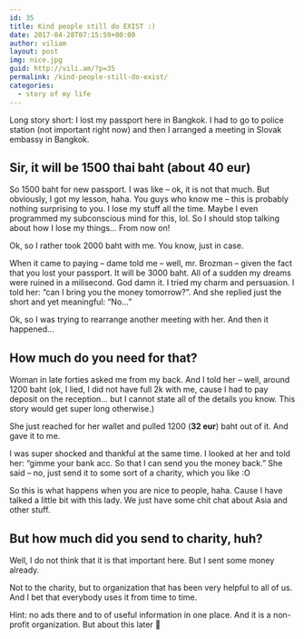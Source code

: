 ```yaml
---
id: 35
title: Kind people still do EXIST :)
date: 2017-04-28T07:15:59+00:00
author: viliam
layout: post
img: nice.jpg
guid: http://vili.am/?p=35
permalink: /kind-people-still-do-exist/
categories:
  - story of my life
---
```

Long story short: I lost my passport here in Bangkok. I had to go to police station (not important right now) and then I arranged a meeting in Slovak embassy in Bangkok.

## Sir, it will be 1500 thai baht (about 40 eur)

So 1500 baht for new passport. I was like &#8211; ok, it is not that much. But obviously, I got my lesson, haha. You guys who know me &#8211; this is probably nothing surprising to you. I lose my stuff all the time. Maybe I even programmed my subconscious mind for this, lol. So I should stop talking about how I lose my things&#8230; From now on!

Ok, so I rather took 2000 baht with me. You know, just in case.

When it came to paying &#8211; dame told me &#8211; well, mr. Brozman &#8211; given the fact that you lost your passport. It will be 3000 baht. All of a sudden my dreams were ruined in a milisecond. God damn it. I tried my charm and persuasion. I told her: &#8220;can I bring you the money tomorrow?&#8221;. And she replied just the short and yet meaningful: &#8220;No&#8230;&#8221;

Ok, so I was trying to rearrange another meeting with her. And then it happened&#8230;

## How much do you need for that?

Woman in late forties asked me from my back. And I told her &#8211; well, around 1200 baht (ok, I lied, I did not have full 2k with me, cause I had to pay deposit on the reception&#8230; but I cannot state all of the details you know. This story would get super long otherwise.)

She just reached for her wallet and pulled 1200 (**32 eur**) baht out of it. And gave it to me.

I was super shocked and thankful at the same time. I looked at her and told her: &#8220;gimme your bank acc. So that I can send you the money back.&#8221; She said &#8211; no, just send it to some sort of a charity, which you like :O

So this is what happens when you are nice to people, haha. Cause I have talked a little bit with this lady. We just have some chit chat about Asia and other stuff.

## But how much did you send to charity, huh?

Well, I do not think that it is that important here. But I sent some money already.

Not to the charity, but to organization that has been very helpful to all of us. And I bet that everybody uses it from time to time.

Hint: no ads there and to of useful information in one place. And it is a non-profit organization. But about this later 🙂
